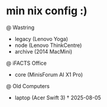 # min nix config :)

@ Wastring
- legacy (Lenovo Yoga)
- node (Lenovo ThinkCentre)
- archive (2014 MacMini)

@ iFACTS Office
- core (MinisForum AI X1 Pro)

@ Old Computers
- laptop (Acer Swift 3) † 2025-08-05
